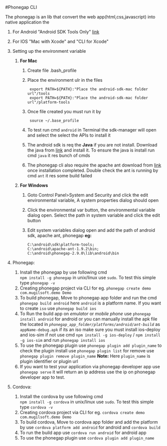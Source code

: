 


#Phonegap CLI

The phonegap is an lib that convert the web app(html,css,javascript) into native application the 


1. For Android "Android SDK Tools Only" [link](http://developer.android.com/sdk/index.html)
2. For IOS "Mac with Xcode" and "CLI for Xcode"
2. Setting up the environment variable 
	1. **For Mac**
		1. Create file .bash_profile
		2. Place the environment ulr in the files

	            export PATH=${PATH}:"Place the android-sdk-mac folder url"/tools
	            export PATH=${PATH}:"Place the android-sdk-mac folder url"/platform-tools

		3. Once file created you must run it by 
         	          
	            source ~/.base_profile
		4. To test run cmd `android` in Terminal the sdk-manager will open and select the select the APIs to install it
		5. The android sdk is req the **Java** if you are not install. Download the java from [link](http://www.oracle.com/technetwork/java/javase/downloads/index.html) and install it. To ensure the java is install run cmd `java` it res bunch of cmds
		6. The phonegap cli also require the apache ant download from [link](http://ant.apache.org/bindownload.cgi) once installation completed.  Double check the ant is running by cmd `ant` it res some build failed 
	2. **For Windows** 
		1. Goto Control Panel>System and Security and click the  edit environmental variable, A system properties dialog  should open 
		2. Click the environmental var button, the environmental variable dialog open. Select the path in system variable and click the edit button 
		3.  Edit system variables dialog open and add the path of android sdk, apache ant, phonegap 
    **eg:**
    
                C:\android\sdk\platform-tools;
                C:\android\apache-ant-1.9.2\bin;
                C:\android\phonegap-2.9.0\lib\android\bin
3. Phonegap:

	1. Install the phonegap by use following cmd  
	`npm install -g phonegap` in unix/linux use `sudo`. To test this simple type `phonegap -v`	
	2. Creating phonegap project via CLI for eg.
	`phonegap create demo com.mugilsoft.demo Demo`		
	3. To build phonegap, Move to phonegap app folder and run the cmd
	`phonegap build android` here `android` is a platform name. If you want to create `iso`  use `phonegap build ios`
	4. To Run the build app on *emulator* or *mobile phone* use `phonegap install android` for android or you can 			manually install the apk file the located in *`phonegap_app_folder/platforms/android/ant-build`*  as 				`appName-debug.apk` if its an iso make sure you must install ios-deploy and ios-sim if not use cmd 
	`npm install -g ios-deploy` / `npm install -g ios-sim` and run `phonegap install ios`
	5. To use the phonegap plugin use `phonegap plugin add plugin_name` to check the plugin install use `phonegap plugin list` for remove use `phonegap plugin remove plugin_name` 
**Note:** Here `plugin_name` is plugin identifier or plugin url
	6. If you want to test your application via phonegap developer app use `phonegap serve` it will return an ip address use the ip on phonegap developer app to test.
	
	
4. Cordova:

	1. Install the cordova by use following cmd  
	`npm install -g cordova` in unix/linux use `sudo`. To test this simple type `cordova -v`
	2. Creating cordova project via CLI for eg.
	`cordova create demo com.mugilsoft.demo Demo`
	3. To build cordova, Move to cordova app folder and add the platform by use `cordova platform add android`  for android and  `cordova build`
	4. To run the build app use `cordova run android` for android app
 	5. To use the phonegap plugin use `cordova plugin add plugin_name`
	
